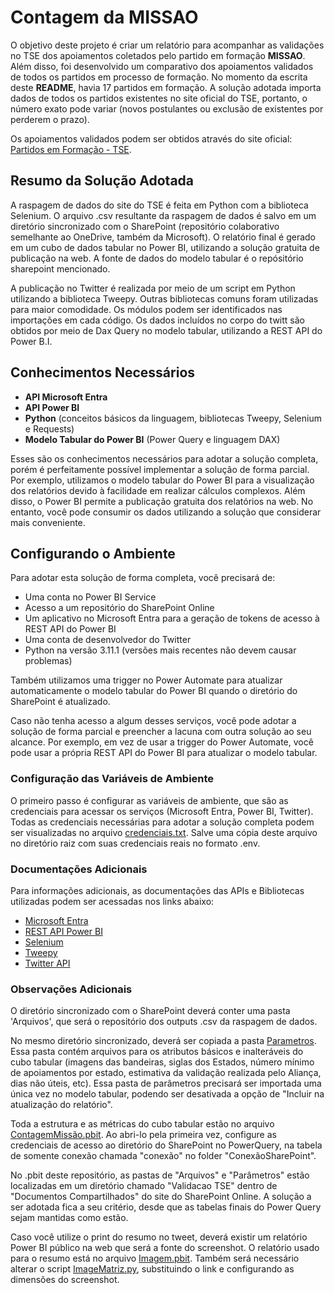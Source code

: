 # Contagem da MISSAO

O objetivo deste projeto é criar um relatório para acompanhar as validações no TSE dos apoiamentos coletados pelo partido em formação **MISSAO**. Além disso, foi desenvolvido um comparativo dos apoiamentos validados de todos os partidos em processo de formação. No momento da escrita deste **README**, havia 17 partidos em formação. A solução adotada importa dados de todos os partidos existentes no site oficial do TSE, portanto, o número exato pode variar (novos postulantes ou exclusão de existentes por perderem o prazo).

Os apoiamentos validados podem ser obtidos através do site oficial: [Partidos em Formação - TSE](https://www.tse.jus.br/partidos/criacao-de-partido/partidos-em-formacao). 

## Resumo da Solução Adotada

A raspagem de dados do site do TSE é feita em Python com a biblioteca Selenium. O arquivo .csv resultante da raspagem de dados é salvo em um diretório sincronizado com o SharePoint (repositório colaborativo semelhante ao OneDrive, também da Microsoft). O relatório final é gerado em um cubo de dados tabular no Power BI, utilizando a solução gratuita de publicação na web. A fonte de dados do modelo tabular é o repósitório sharepoint mencionado.

A publicação no Twitter é realizada por meio de um script em Python utilizando a biblioteca Tweepy. Outras bibliotecas comuns foram utilizadas para maior comodidade. Os módulos podem ser identificados nas importações em cada código. Os dados incluídos no corpo do twitt são obtidos por meio de Dax Query no modelo tabular, utilizando a REST API do Power B.I.

## Conhecimentos Necessários

- **API Microsoft Entra**
- **API Power BI**
- **Python** (conceitos básicos da linguagem, bibliotecas Tweepy, Selenium e Requests)
- **Modelo Tabular do Power BI** (Power Query e linguagem DAX)

Esses são os conhecimentos necessários para adotar a solução completa, porém é perfeitamente possível implementar a solução de forma parcial. Por exemplo, utilizamos o modelo tabular do Power BI para a visualização dos relatórios devido à facilidade em realizar cálculos complexos. Além disso, o Power BI permite a publicação gratuita dos relatórios na web. No entanto, você pode consumir os dados utilizando a solução que considerar mais conveniente.

## Configurando o Ambiente

Para adotar esta solução de forma completa, você precisará de:

- Uma conta no Power BI Service
- Acesso a um repositório do SharePoint Online
- Um aplicativo no Microsoft Entra para a geração de tokens de acesso à REST API do Power BI
- Uma conta de desenvolvedor do Twitter
- Python na versão 3.11.1 (versões mais recentes não devem causar problemas)

Também utilizamos uma trigger no Power Automate para atualizar automaticamente o modelo tabular do Power BI quando o diretório do SharePoint é atualizado.

Caso não tenha acesso a algum desses serviços, você pode adotar a solução de forma parcial e preencher a lacuna com outra solução ao seu alcance. Por exemplo, em vez de usar a trigger do Power Automate, você pode usar a própria REST API do Power BI para atualizar o modelo tabular.

### Configuração das Variáveis de Ambiente

O primeiro passo é configurar as variáveis de ambiente, que são as credenciais para acessar os serviços (Microsoft Entra, Power BI, Twitter). Todas as credenciais necessárias para adotar a solução completa podem ser visualizadas no arquivo [credenciais.txt](credenciais.txt). Salve uma cópia deste arquivo no diretório raiz com suas credenciais reais no formato .env.

### Documentações Adicionais

Para informações adicionais, as documentações das APIs e Bibliotecas utilizadas podem ser acessadas nos links abaixo:

- [Microsoft Entra](https://learn.microsoft.com/pt-br/graph/identity-network-access-overview)
- [REST API Power BI](https://learn.microsoft.com/pt-br/rest/api/power-bi/)
- [Selenium](https://www.selenium.dev/documentation/)
- [Tweepy](https://docs.tweepy.org/en/stable/)
- [Twitter API](https://developer.x.com/en/docs/twitter-api)

### Observações Adicionais

O diretório sincronizado com o SharePoint deverá conter uma pasta 'Arquivos', que será o repositório dos outputs .csv da raspagem de dados.

No mesmo diretório sincronizado, deverá ser copiada a pasta [Parametros](Parametros). Essa pasta contém arquivos para os atributos básicos e inalteráveis do cubo tabular (imagens das bandeiras, siglas dos Estados, número mínimo de apoiamentos por estado, estimativa da validação realizada pelo Aliança, dias não úteis, etc). Essa pasta de parâmetros precisará ser importada uma única vez no modelo tabular, podendo ser desativada a opção de "Incluir na atualização do relatório".

Toda a estrutura e as métricas do cubo tabular estão no arquivo [ContagemMissão.pbit](ContagemMissão.pbit). Ao abri-lo pela primeira vez, configure as credenciais de acesso ao diretório do SharePoint no PowerQuery, na tabela de somente conexão chamada "conexão" no folder "ConexãoSharePoint".

No .pbit deste repositório, as pastas de "Arquivos" e "Parâmetros" estão localizadas em um diretório chamado "Validacao TSE" dentro de "Documentos Compartilhados" do site do SharePoint Online. A solução a ser adotada fica a seu critério, desde que as tabelas finais do Power Query sejam mantidas como estão.

Caso você utilize o print do resumo no tweet, deverá existir um relatório Power BI público na web que será a fonte do screenshot. O relatório usado para o resumo está no arquivo [Imagem.pbit](Imagem.pbit). Também será necessário alterar o script [ImageMatriz.py](ImageMatriz.py), substituindo o link e configurando as dimensões do screenshot.
